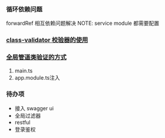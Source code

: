 ### 循环依赖问题

[](https://docs.nestjs.com/fundamentals/circular-dependency)
forwardRef 相互依赖问题解决
NOTE: service  module 都需要配置


###  [class-validator 校验器的使用](https://github.com/typestack/class-validator)

### [全局管道类验证的方式](https://docs.nestjs.cn/9/pipes?id=%e7%b1%bb%e9%aa%8c%e8%af%81%e5%99%a8)
1. main.ts
2. app.module.ts注入

### 待办项

- 接入 swagger ui
- 全局过滤器
- restful
- 登录鉴权
